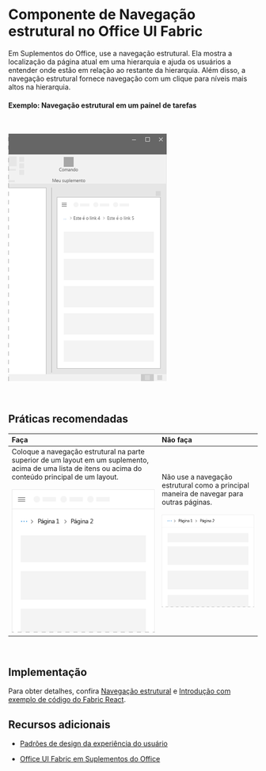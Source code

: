 # <a name="breadcrumb-component-in-office-ui-fabric"></a>Componente de Navegação estrutural no Office UI Fabric

Em Suplementos do Office, use a navegação estrutural. Ela mostra a localização da página atual em uma hierarquia e ajuda os usuários a entender onde estão em relação ao restante da hierarquia. Além disso, a navegação estrutural fornece navegação com um clique para níveis mais altos na hierarquia.
  
#### <a name="example-breadcrumb-in-a-task-pane"></a>Exemplo: Navegação estrutural em um painel de tarefas

<br/>

![Uma imagem mostrando a navegação estrutural](../images/overview_withApp_breadcrumb.png)

<br/>

## <a name="best-practices"></a>Práticas recomendadas

|**Faça**|**Não faça**|
|:------------|:--------------|
|Coloque a navegação estrutural na parte superior de um layout em um suplemento, acima de uma lista de itens ou acima do conteúdo principal de um layout.<br/><br/>![Criar imagem de Navegação estrutural](../images/breadcrumbDo.png) |Não use a navegação estrutural como a principal maneira de navegar para outras páginas.<br/><br/>![Não criar imagem de Navegação estrutural](../images/breadcrumbDont.png)|

<br/>

## <a name="implementation"></a>Implementação

Para obter detalhes, confira [Navegação estrutural](https://dev.office.com/fabric#/components/breadcrumb) e [Introdução com exemplo de código do Fabric React](https://github.com/OfficeDev/Word-Add-in-GettingStartedFabricReact).

## <a name="additional-resources"></a>Recursos adicionais

- [Padrões de design da experiência do usuário](https://github.com/OfficeDev/Office-Add-in-UX-Design-Patterns-Code)

- [Office UI Fabric em Suplementos do Office](office-ui-fabric.md)
